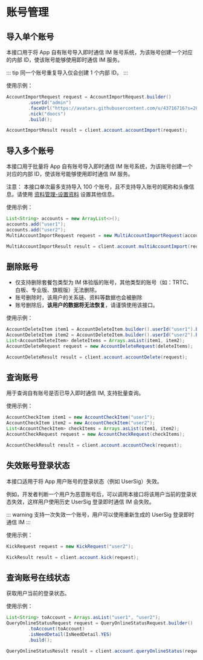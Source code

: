 # 账号管理

## 导入单个账号

本接口用于将 App 自有账号导入即时通信 IM 账号系统，为该账号创建一个对应的内部 ID，使该账号能够使用即时通信 IM 服务。

::: tip
同一个账号重复导入仅会创建 1 个内部 ID。
:::

使用示例：

```java
AccountImportRequest request = AccountImportRequest.builder()
        .userId("admin")
        .faceUrl("https://avatars.githubusercontent.com/u/43716716?s=200&v=4")
        .nick("doocs")
        .build();

AccountImportResult result = client.account.accountImport(request);
```

## 导入多个账号

本接口用于批量将 App 自有账号导入即时通信 IM 账号系统，为该账号创建一个对应的内部 ID，使该账号能够使用即时通信 IM 服务。

注意： 本接口单次最多支持导入 100 个账号，且不支持导入账号的昵称和头像信息。请使用 [资料管理-设置资料](./profile.md#设置资料) 设置其他信息。

使用示例：

```java
List<String> accounts = new ArrayList<>();
accounts.add("user1");
accounts.add("user2");
MultiAccountImportRequest request = new MultiAccountImportRequest(accounts);

MultiAccountImportResult result = client.account.multiAccountImport(request);
```

## 删除账号

- 仅支持删除套餐包类型为 IM 体验版的账号，其他类型的账号（如：TRTC、白板、专业版、旗舰版）无法删除。
- 账号删除时，该用户的关系链、资料等数据也会被删除
- 账号删除后，**该用户的数据将无法恢复**，请谨慎使用该接口。

使用示例：

```java
AccountDeleteItem item1 = AccountDeleteItem.builder().userId("user1").build();
AccountDeleteItem item2 = AccountDeleteItem.builder().userId("user2").build();
List<AccountDeleteItem> deleteItems = Arrays.asList(item1, item2);
AccountDeleteRequest request = new AccountDeleteRequest(deleteItems);

AccountDeleteResult result = client.account.accountDelete(request);
```

## 查询账号

用于查询自有账号是否已导入即时通信 IM, 支持批量查询。

使用示例：

```java
AccountCheckItem item1 = new AccountCheckItem("user1");
AccountCheckItem item2 = new AccountCheckItem("user2");
List<AccountCheckItem> checkItems = Arrays.asList(item1, item2);
AccountCheckRequest request = new AccountCheckRequest(checkItems);

AccountCheckResult result = client.account.accountCheck(request);
```

## 失效账号登录状态

本接口适用于将 App 用户账号的登录状态（例如 UserSig）失效。

例如，开发者判断一个用户为恶意账号后，可以调用本接口将该用户当前的登录状态失效，这样用户使用历史 UserSig 登录即时通信 IM 会失败。

::: warning
支持一次失效一个账号，用户可以使用重新生成的 UserSig 登录即时通信 IM
:::

使用示例：

```java
KickRequest request = new KickRequest("user2");

KickResult result = client.account.kick(request);
```

## 查询账号在线状态

获取用户当前的登录状态。

使用示例：

```java
List<String> toAccount = Arrays.asList("user1", "user2");
QueryOnlineStatusRequest request = QueryOnlineStatusRequest.builder()
        .toAccount(toAccount)
        .isNeedDetail(IsNeedDetail.YES)
        .build();

QueryOnlineStatusResult result = client.account.queryOnlineStatus(request);
```
